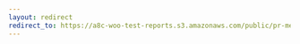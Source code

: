 ```yaml
---
layout: redirect
redirect_to: https://a8c-woo-test-reports.s3.amazonaws.com/public/pr-merge/39071/e2e/index.html
---
```

